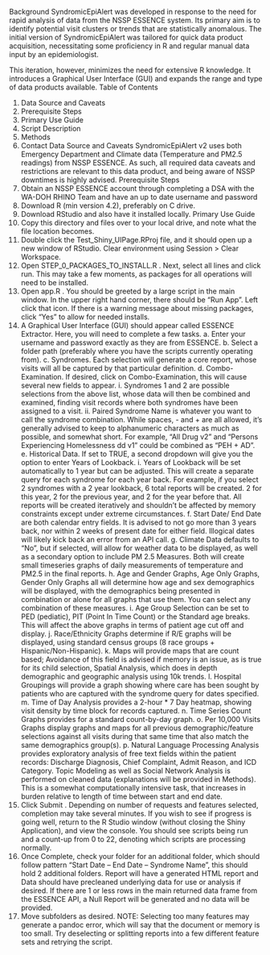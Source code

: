 Background
SyndromicEpiAlert was developed in response to the need for rapid analysis of data from the NSSP ESSENCE system. Its primary aim is to identify potential visit clusters or trends that are statistically anomalous. The initial version of SyndromicEpiAlert was tailored for quick data product acquisition, necessitating some proficiency in R and regular manual data input by an epidemiologist.

This iteration, however, minimizes the need for extensive R knowledge. It introduces a Graphical User Interface (GUI) and expands the range and type of data products available.
Table of Contents
1.	Data Source and Caveats
2.	Prerequisite Steps
3.	Primary Use Guide
4.	Script Description
5.	Methods
6.	Contact
Data Source and Caveats
SyndromicEpiAlert v2 uses both Emergency Department and Climate data (Temperature and PM2.5 readings) from NSSP ESSENCE. As such, all required data caveats and restrictions are relevant to this data product, and being aware of NSSP downtimes is highly advised. 
Prerequisite Steps
1.	Obtain an NSSP ESSENCE account through completing a DSA with the WA-DOH RHINO Team and have an up to date username and password
2.	Download R (min version 4.2), preferably on C drive. 
3.	Download RStudio and also have it installed locally. 
Primary Use Guide
1.	Copy this directory and files over to your local drive, and note what the file location becomes. 
2.	Double click the Test_Shiny_UIPage.RProj file, and it should open up a new window of RStudio. Clear environment using Session > Clear Workspace.
3.	Open STEP_0_PACKAGES_TO_INSTALL.R . Next, select all lines and click run. This may take a few moments, as packages for all operations will need to be installed. 
4.	Open app.R . You should be greeted by a large script in the main window. In the upper right hand corner, there should be “Run App”. Left click that icon. If there is a warning message about missing packages, click “Yes” to allow for needed installs. 
5.	A Graphical User Interface (GUI) should appear called ESSENCE Extractor. Here, you will need to complete a few tasks. 
a.	Enter your username and password exactly as they are from ESSENCE. 
b.	Select a folder path (preferably where you have the scripts currently operating from). 
c.	Syndromes. Each selection will generate a core report, whose visits will all be captured by that particular definition.
d.	Combo-Examination. If desired, click on Combo-Examination, this will cause several new fields to appear. 
i.	Syndromes 1 and 2 are possible selections from the above list, whose data will then be combined and examined, finding visit records where both syndromes have been assigned to a visit.
ii.	Paired Syndrome Name is whatever you want to call the syndrome combination. While spaces, - and + are all allowed, it’s generally advised to keep to alphanumeric characters as much as possible, and somewhat short. For example, “All Drug v2” and “Persons Experiencing Homelessness dd v1” could be combined as “PEH + AD”.
e.	Historical Data. If set to TRUE, a second dropdown will give you the option to enter Years of Lookback.
i.	Years of Lookback will be set automatically to 1 year but can be adjusted. This will create a separate query for each syndrome for each year back. For example, if you select 2 syndromes with a 2 year lookback, 6 total reports will be created. 2 for this year, 2 for the previous year, and 2 for the year before that. All reports will be created iteratively and shouldn’t be affected by memory constraints except under extreme circumstances. 
f.	Start Date/ End Date are both calendar entry fields. It is advised to not go more than 3 years back, nor within 2 weeks of present date for either field. Illogical dates will likely kick back an error from an API call. 
g.	Climate Data defaults to “No”, but if selected, will allow for weather data to be displayed, as well as a secondary option to include PM 2.5 Measures. Both will create small timeseries graphs of daily measurements of temperature and PM2.5 in the final reports. 
h.	Age and Gender Graphs, Age Only Graphs, Gender Only Graphs all will determine how age and sex demographics will be displayed, with the demographics being presented in combination or alone for all graphs that use them. You can select any combination of these measures. 
i.	Age Group Selection can be set to PED (pediatic), PIT (Point In Time Count) or the Standard age breaks. This will affect the above graphs in terms of patient age cut off and display. 
j.	Race/Ethnicity Graphs determine if R/E graphs will be displayed, using standard census groups (8 race groups + Hispanic/Non-Hispanic).
k.	Maps will provide maps that are count based; Avoidance of this field is advised if memory is an issue, as is true for its child selection, Spatial Analysis, which does in depth demographic and geographic analysis using 10k trends. 
l.	Hospital Groupings will provide a graph showing where care has been sought by patients who are captured with the syndrome query for dates specified. 
m.	Time of Day Analysis provides a 2-hour * 7 Day heatmap, showing visit density by time block for records captured. 
n.	Time Series Count Graphs provides for a standard count-by-day graph. 
o.	Per 10,000 Visits Graphs display graphs and maps for all previous demographic/feature selections against all visits during that same time that also match the same demographics group(s). 
p.	Natural Language Processing Analysis provides exploratory analysis of free text fields within the patient records: Discharge Diagnosis, Chief Complaint, Admit Reason, and ICD Category. Topic Modeling as well as Social Network Analysis is performed on cleaned data (explanations will be provided in Methods). This is a somewhat computationally intensive task, that increases in burden relative to length of time between start and end date. 
6.	Click Submit . Depending on number of requests and features selected, completion may take several minutes. If you wish to see if progress is going well, return to the R Studio window (without closing the Shiny Application), and view the console. You should see scripts being run and a count-up from 0 to 22, denoting which scripts are processing normally. 
7.	Once Complete, check your folder for an additional folder, which should follow pattern “Start Date – End Date – Syndrome Name”, this should hold 2 additional folders. Report will have a generated HTML report and Data should have precleaned underlying data for use or analysis if desired. If there are 1 or less rows in the main returned data frame from the ESSENCE API, a Null Report will be generated and no data will be provided. 
8.	Move subfolders as desired. 
NOTE: Selecting too many features may generate a pandoc error, which will say that the document or memory is too small. Try deselecting or splitting reports into a few different feature sets and retrying the script.
